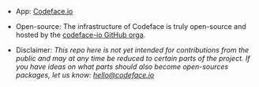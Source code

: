 * App: [Codeface.io](https://codeface.io)

* Open-source: The infrastructure of Codeface is truly open-source and hosted by the [codeface-io GitHub orga](https://github.com/codeface-io).

* Disclaimer: *This repo here is not yet intended for contributions from the public and may at any time be reduced to certain parts of the project. If you have ideas on what parts should also become open-sources packages, let us know: hello@codeface.io*
